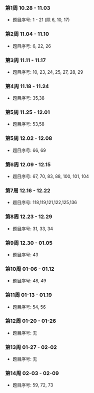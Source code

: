 <!--
 * @Author: Tan Xuan
 * @Date: 2020-02-03 19:08:23
 * @LastEditors  : Tan Xuan
 * @LastEditTime : 2020-02-09 15:43:31
 * @Description: File content
 -->
### 第1周 10.28 - 11.03  

- 题目序号: 1 - 21 (除 6, 10, 17)

### 第2周 11.04 - 11.10 

- 题目序号: 6, 22, 26

### 第3周 11.11 - 11.17

- 题目序号: 10, 23, 24, 25, 27, 28, 29 

### 第4周 11.18 - 11.24

- 题目序号: 35,38

### 第5周 11.25 - 12.01

- 题目序号: 53,58

### 第5周 12.02 - 12.08

- 题目序号: 66, 69

### 第6周 12.09 - 12.15

- 题目序号: 67, 70, 83, 88, 100, 101, 104

### 第7周 12.16 - 12.22

- 题目序号: 118,119,121,122,125,136

### 第8周 12.23 - 12.29

- 题目序号: 31, 33, 34

### 第9周 12.30 - 01.05

- 题目序号: 43

### 第10周 01-06 - 01.12

- 题目序号: 48, 49

### 第11周 01-13 - 01.19

- 题目序号: 54, 56

### 第12周 01-20 - 01-26

- 题目序号: 无

### 第13周 01-27 - 02-02

- 题目序号: 无

### 第14周 02-03 - 02-09

- 题目序号: 59, 72, 73